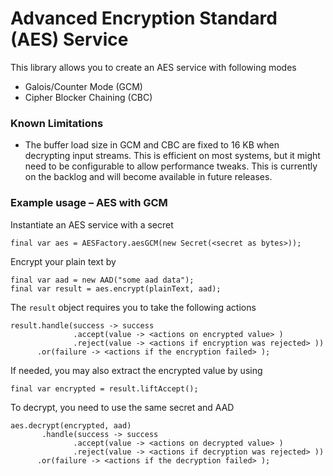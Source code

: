 # Advanced Encryption Standard (AES) Service
This library allows you to create an AES service with following modes
- Galois/Counter Mode (GCM)
- Cipher Blocker Chaining (CBC)

### Known Limitations
- The buffer load size in GCM and CBC are fixed to 16 KB when decrypting input streams. This is efficient on most
  systems, but it might need to be configurable to allow performance tweaks. This is currently on the 
  backlog and will become available in future releases.

### Example usage – AES with GCM
Instantiate an AES service with a secret
```
final var aes = AESFactory.aesGCM(new Secret(<secret as bytes>));
```

Encrypt your plain text by
```
final var aad = new AAD("some aad data");
final var result = aes.encrypt(plainText, aad);
```

The `result` object requires you to take the following actions
```
result.handle(success -> success
              .accept(value -> <actions on encrypted value> )
              .reject(value -> <actions if encryption was rejected> ))
      .or(failure -> <actions if the encryption failed> );
```

If needed, you may also extract the encrypted value by using
```
final var encrypted = result.liftAccept();
```

To decrypt, you need to use the same secret and AAD
```
aes.decrypt(encrypted, aad)
       .handle(success -> success
              .accept(value -> <actions on decrypted value> )
              .reject(value -> <actions if decryption was rejected> ))
      .or(failure -> <actions if the decryption failed> );
```